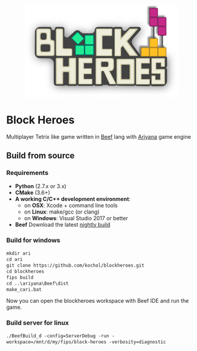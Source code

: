 <div style="text-align:center"><img src="blockheroes-logo.png"/></div>

# Block Heroes

Multiplayer Tetrix like game written in [Beef](https://www.beeflang.org/) lang with [Ariyana](https://github.com/kochol/ariyana) game engine

## Build from source

### Requirements

- **Python** (2.7.x or 3.x)
- **CMake** (3.6+)
- **A working C/C++ development environment**:
    - on **OSX**: Xcode + command line tools
    - on **Linux**: make/gcc (or clang)
    - on **Windows**: Visual Studio 2017 or better
- **Beef** Download the latest [nightly build](http://nightly.beeflang.org/BeefSetup.exe)

### Build for windows

```
mkdir ari
cd ari
git clone https://github.com/kochol/blockheroes.git
cd blockheroes
fips build
cd ..\ariyana\Beef\dist
make_cari.bat
```

Now you can open the blockheroes workspace with Beef IDE and run the game.

### Build server for linux

```
./BeefBuild_d -config=ServerDebug -run -workspace=/mnt/d/my/fips/block-heroes -verbosity=diagnostic
```